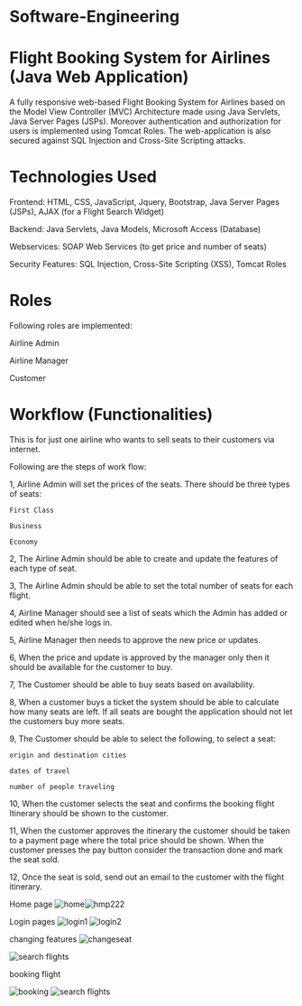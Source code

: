 # Software-Engineering 
# Flight Booking System for Airlines (Java Web Application) 


A fully responsive web-based Flight Booking System for Airlines based on the Model View Controller (MVC) Architecture made using Java Servlets, Java Server Pages (JSPs). Moreover authentication and authorization for users is implemented using Tomcat Roles. The web-application is also secured against SQL Injection and Cross-Site Scripting attacks.
# Technologies Used
Frontend: HTML, CSS, JavaScript, Jquery, Bootstrap, Java Server Pages (JSPs), AJAX (for a Flight Search Widget)

Backend: Java Servlets, Java Models, Microsoft Access (Database)

Webservices: SOAP Web Services (to get price and number of seats)

Security Features: SQL Injection, Cross-Site Scripting (XSS), Tomcat Roles

# Roles
Following roles are implemented:

 Airline Admin

 Airline Manager

 Customer

# Workflow (Functionalities)
This is for just one airline who wants to sell seats to their customers via internet.

Following are the steps of work flow:

1, Airline Admin will set the prices of the seats. There should be three types of seats:
  
    First Class
  
    Business
  
    Economy
    

2, The Airline Admin should be able to create and update the features of each type of seat.

3, The Airline Admin should be able to set the total number of seats for each flight.

4, Airline Manager should see a list of seats which the Admin has added or edited when he/she logs in.

5, Airline Manager then needs to approve the new price or updates.

6, When the price and update is approved by the manager only then it should be available for the customer to buy.

7, The Customer should be able to buy seats based on availability.

8, When a customer buys a ticket the system should be able to calculate how many seats are left. If all seats are bought the application should not let the customers buy more seats.

9, The Customer should be able to select the following, to select a seat:

    origin and destination cities
    
    dates of travel
    
    number of people traveling

10, When the customer selects the seat and confirms the booking flight Itinerary should be shown to the customer.

11, When the customer approves the itinerary the customer should be taken to a payment page where the total price should be shown. When the customer presses the pay button consider the transaction done and mark the seat sold.

12, Once the seat is sold, send out an email to the customer with the flight itinerary.

Home page
![home](https://user-images.githubusercontent.com/90812251/144147773-f8c146b0-7ff4-4268-819e-c9502e663922.PNG)![hmp222](https://user-images.githubusercontent.com/90812251/144147934-7211cf8d-afef-42a9-b755-32f282e15c9f.PNG)


Login pages
![login1](https://user-images.githubusercontent.com/90812251/144147836-058f632d-2df5-450a-b979-6ca7ae7d423e.PNG)
![login2](https://user-images.githubusercontent.com/90812251/144147840-9d7b8c61-bb39-42b0-b7fd-89f8aa2e4bfa.PNG)

changing features
![changeseat](https://user-images.githubusercontent.com/90812251/144147977-612422dc-517e-4e58-ac71-ddcca1abb99a.PNG)

![search flights](https://user-images.githubusercontent.com/90812251/144147990-4bc98ae7-729d-425f-a62b-c6066285addc.PNG)

booking flight

![booking](https://user-images.githubusercontent.com/90812251/144148038-853d6891-87da-49fe-afd9-ba51fff495c4.PNG)
![search flights](https://user-images.githubusercontent.com/90812251/144148138-dde63f61-c10a-4906-a927-acf95373585a.PNG)
